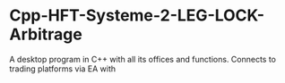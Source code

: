 # Cpp-HFT-Systeme-2-LEG-LOCK-Arbitrage
A desktop program in C++ with all its offices and functions. Connects to trading platforms via EA with
